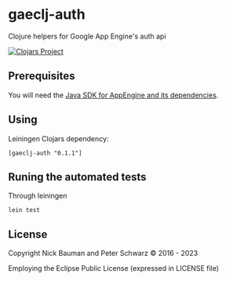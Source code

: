 # gaeclj-auth

Clojure helpers for Google App Engine's auth api

[![Clojars Project](https://img.shields.io/clojars/v/gaeclj-auth.svg)](https://clojars.org/gaeclj-auth)

## Prerequisites

You will need the [Java SDK for AppEngine and its dependencies](https://cloud.google.com/appengine/docs/standard/java-gen2/runtime). 

## Using

Leiningen Clojars dependency:

```
[gaeclj-auth "0.1.1"]
```
## Runing the automated tests

Through leiningen

```shell
lein test
```

## License

Copyright Nick Bauman and Peter Schwarz © 2016 - 2023 

Employing the Eclipse Public License (expressed in LICENSE file)
